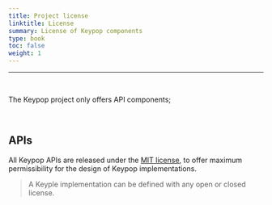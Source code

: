 ```yaml
---
title: Project license
linktitle: License
summary: License of Keypop components
type: book
toc: false
weight: 1
---
```


---
<br>

The Keypop project only offers API components;

<br>

## APIs
All Keypop APIs are released under the [MIT license](https://opensource.org/licenses/MIT), to offer maximum
permissibility for the design of Keypop implementations.
> A Keyple implementation can be defined with any open or closed license.